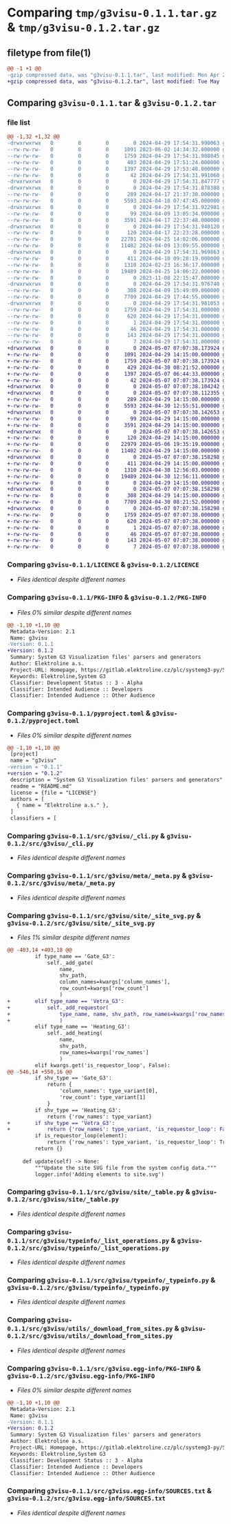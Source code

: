 # Comparing `tmp/g3visu-0.1.1.tar.gz` & `tmp/g3visu-0.1.2.tar.gz`

## filetype from file(1)

```diff
@@ -1 +1 @@
-gzip compressed data, was "g3visu-0.1.1.tar", last modified: Mon Apr 29 17:54:31 2024, max compression
+gzip compressed data, was "g3visu-0.1.2.tar", last modified: Tue May  7 07:07:38 2024, max compression
```

## Comparing `g3visu-0.1.1.tar` & `g3visu-0.1.2.tar`

### file list

```diff
@@ -1,32 +1,32 @@
-drwxrwxrwx   0        0        0        0 2024-04-29 17:54:31.990063 g3visu-0.1.1/
--rw-rw-rw-   0        0        0     1091 2023-06-02 14:34:32.000000 g3visu-0.1.1/LICENCE
--rw-rw-rw-   0        0        0     1759 2024-04-29 17:54:31.988045 g3visu-0.1.1/PKG-INFO
--rw-rw-rw-   0        0        0      403 2024-04-29 17:51:24.000000 g3visu-0.1.1/README.md
--rw-rw-rw-   0        0        0     1397 2024-04-29 17:53:48.000000 g3visu-0.1.1/pyproject.toml
--rw-rw-rw-   0        0        0       42 2024-04-29 17:54:31.991060 g3visu-0.1.1/setup.cfg
-drwxrwxrwx   0        0        0        0 2024-04-29 17:54:31.847777 g3visu-0.1.1/src/
-drwxrwxrwx   0        0        0        0 2024-04-29 17:54:31.878388 g3visu-0.1.1/src/g3visu/
--rw-rw-rw-   0        0        0      289 2024-04-17 21:37:30.000000 g3visu-0.1.1/src/g3visu/__init__.py
--rw-rw-rw-   0        0        0     5593 2024-04-18 07:47:45.000000 g3visu-0.1.1/src/g3visu/_cli.py
-drwxrwxrwx   0        0        0        0 2024-04-29 17:54:31.922981 g3visu-0.1.1/src/g3visu/meta/
--rw-rw-rw-   0        0        0       99 2024-04-09 13:05:34.000000 g3visu-0.1.1/src/g3visu/meta/__init__.py
--rw-rw-rw-   0        0        0     3591 2024-04-17 22:37:48.000000 g3visu-0.1.1/src/g3visu/meta/_meta.py
-drwxrwxrwx   0        0        0        0 2024-04-29 17:54:31.940120 g3visu-0.1.1/src/g3visu/site/
--rw-rw-rw-   0        0        0      120 2024-04-17 22:23:28.000000 g3visu-0.1.1/src/g3visu/site/__init__.py
--rw-rw-rw-   0        0        0    22701 2024-04-25 14:02:06.000000 g3visu-0.1.1/src/g3visu/site/_site_svg.py
--rw-rw-rw-   0        0        0    11402 2024-04-09 13:09:55.000000 g3visu-0.1.1/src/g3visu/site/_table.py
-drwxrwxrwx   0        0        0        0 2024-04-29 17:54:31.969863 g3visu-0.1.1/src/g3visu/typeinfo/
--rw-rw-rw-   0        0        0      411 2024-04-10 09:28:19.000000 g3visu-0.1.1/src/g3visu/typeinfo/__init__.py
--rw-rw-rw-   0        0        0     1310 2024-02-23 16:36:17.000000 g3visu-0.1.1/src/g3visu/typeinfo/_list_operations.py
--rw-rw-rw-   0        0        0    19489 2024-04-25 14:06:22.000000 g3visu-0.1.1/src/g3visu/typeinfo/_typeinfo.py
--rw-rw-rw-   0        0        0        0 2023-11-08 22:15:47.000000 g3visu-0.1.1/src/g3visu/typeinfo/py.typed
-drwxrwxrwx   0        0        0        0 2024-04-29 17:54:31.976740 g3visu-0.1.1/src/g3visu/utils/
--rw-rw-rw-   0        0        0      308 2024-04-09 15:49:09.000000 g3visu-0.1.1/src/g3visu/utils/__init__.py
--rw-rw-rw-   0        0        0     7709 2024-04-29 17:44:55.000000 g3visu-0.1.1/src/g3visu/utils/_download_from_sites.py
-drwxrwxrwx   0        0        0        0 2024-04-29 17:54:31.981053 g3visu-0.1.1/src/g3visu.egg-info/
--rw-rw-rw-   0        0        0     1759 2024-04-29 17:54:31.000000 g3visu-0.1.1/src/g3visu.egg-info/PKG-INFO
--rw-rw-rw-   0        0        0      620 2024-04-29 17:54:31.000000 g3visu-0.1.1/src/g3visu.egg-info/SOURCES.txt
--rw-rw-rw-   0        0        0        1 2024-04-29 17:54:31.000000 g3visu-0.1.1/src/g3visu.egg-info/dependency_links.txt
--rw-rw-rw-   0        0        0       46 2024-04-29 17:54:31.000000 g3visu-0.1.1/src/g3visu.egg-info/entry_points.txt
--rw-rw-rw-   0        0        0      143 2024-04-29 17:54:31.000000 g3visu-0.1.1/src/g3visu.egg-info/requires.txt
--rw-rw-rw-   0        0        0        7 2024-04-29 17:54:31.000000 g3visu-0.1.1/src/g3visu.egg-info/top_level.txt
+drwxrwxrwx   0        0        0        0 2024-05-07 07:07:38.173924 g3visu-0.1.2/
+-rw-rw-rw-   0        0        0     1091 2024-04-29 14:15:00.000000 g3visu-0.1.2/LICENCE
+-rw-rw-rw-   0        0        0     1759 2024-05-07 07:07:38.173924 g3visu-0.1.2/PKG-INFO
+-rw-rw-rw-   0        0        0      429 2024-04-30 08:21:52.000000 g3visu-0.1.2/README.md
+-rw-rw-rw-   0        0        0     1397 2024-05-07 06:44:33.000000 g3visu-0.1.2/pyproject.toml
+-rw-rw-rw-   0        0        0       42 2024-05-07 07:07:38.173924 g3visu-0.1.2/setup.cfg
+drwxrwxrwx   0        0        0        0 2024-05-07 07:07:38.104242 g3visu-0.1.2/src/
+drwxrwxrwx   0        0        0        0 2024-05-07 07:07:38.112355 g3visu-0.1.2/src/g3visu/
+-rw-rw-rw-   0        0        0      289 2024-04-29 14:15:00.000000 g3visu-0.1.2/src/g3visu/__init__.py
+-rw-rw-rw-   0        0        0     5593 2024-04-30 12:55:51.000000 g3visu-0.1.2/src/g3visu/_cli.py
+drwxrwxrwx   0        0        0        0 2024-05-07 07:07:38.142653 g3visu-0.1.2/src/g3visu/meta/
+-rw-rw-rw-   0        0        0       99 2024-04-29 14:15:00.000000 g3visu-0.1.2/src/g3visu/meta/__init__.py
+-rw-rw-rw-   0        0        0     3591 2024-04-29 14:15:00.000000 g3visu-0.1.2/src/g3visu/meta/_meta.py
+drwxrwxrwx   0        0        0        0 2024-05-07 07:07:38.142653 g3visu-0.1.2/src/g3visu/site/
+-rw-rw-rw-   0        0        0      120 2024-04-29 14:15:00.000000 g3visu-0.1.2/src/g3visu/site/__init__.py
+-rw-rw-rw-   0        0        0    22979 2024-05-06 19:35:19.000000 g3visu-0.1.2/src/g3visu/site/_site_svg.py
+-rw-rw-rw-   0        0        0    11402 2024-04-29 14:15:00.000000 g3visu-0.1.2/src/g3visu/site/_table.py
+drwxrwxrwx   0        0        0        0 2024-05-07 07:07:38.158298 g3visu-0.1.2/src/g3visu/typeinfo/
+-rw-rw-rw-   0        0        0      411 2024-04-29 14:15:00.000000 g3visu-0.1.2/src/g3visu/typeinfo/__init__.py
+-rw-rw-rw-   0        0        0     1310 2024-04-30 12:56:03.000000 g3visu-0.1.2/src/g3visu/typeinfo/_list_operations.py
+-rw-rw-rw-   0        0        0    19489 2024-04-30 12:56:11.000000 g3visu-0.1.2/src/g3visu/typeinfo/_typeinfo.py
+-rw-rw-rw-   0        0        0        0 2024-04-29 14:15:00.000000 g3visu-0.1.2/src/g3visu/typeinfo/py.typed
+drwxrwxrwx   0        0        0        0 2024-05-07 07:07:38.158298 g3visu-0.1.2/src/g3visu/utils/
+-rw-rw-rw-   0        0        0      308 2024-04-29 14:15:00.000000 g3visu-0.1.2/src/g3visu/utils/__init__.py
+-rw-rw-rw-   0        0        0     7709 2024-04-30 08:21:52.000000 g3visu-0.1.2/src/g3visu/utils/_download_from_sites.py
+drwxrwxrwx   0        0        0        0 2024-05-07 07:07:38.158298 g3visu-0.1.2/src/g3visu.egg-info/
+-rw-rw-rw-   0        0        0     1759 2024-05-07 07:07:38.000000 g3visu-0.1.2/src/g3visu.egg-info/PKG-INFO
+-rw-rw-rw-   0        0        0      620 2024-05-07 07:07:38.000000 g3visu-0.1.2/src/g3visu.egg-info/SOURCES.txt
+-rw-rw-rw-   0        0        0        1 2024-05-07 07:07:38.000000 g3visu-0.1.2/src/g3visu.egg-info/dependency_links.txt
+-rw-rw-rw-   0        0        0       46 2024-05-07 07:07:38.000000 g3visu-0.1.2/src/g3visu.egg-info/entry_points.txt
+-rw-rw-rw-   0        0        0      143 2024-05-07 07:07:38.000000 g3visu-0.1.2/src/g3visu.egg-info/requires.txt
+-rw-rw-rw-   0        0        0        7 2024-05-07 07:07:38.000000 g3visu-0.1.2/src/g3visu.egg-info/top_level.txt
```

### Comparing `g3visu-0.1.1/LICENCE` & `g3visu-0.1.2/LICENCE`

 * *Files identical despite different names*

### Comparing `g3visu-0.1.1/PKG-INFO` & `g3visu-0.1.2/PKG-INFO`

 * *Files 0% similar despite different names*

```diff
@@ -1,10 +1,10 @@
 Metadata-Version: 2.1
 Name: g3visu
-Version: 0.1.1
+Version: 0.1.2
 Summary: System G3 Visualization files' parsers and generators
 Author: Elektroline a.s.
 Project-URL: Homepage, https://gitlab.elektroline.cz/plc/systemg3-py/SystemG3Visu.git
 Keywords: Elektroline,System G3
 Classifier: Development Status :: 3 - Alpha
 Classifier: Intended Audience :: Developers
 Classifier: Intended Audience :: Other Audience
```

### Comparing `g3visu-0.1.1/pyproject.toml` & `g3visu-0.1.2/pyproject.toml`

 * *Files 0% similar despite different names*

```diff
@@ -1,10 +1,10 @@
 [project]
 name = "g3visu"
-version = "0.1.1"
+version = "0.1.2"
 description = "System G3 Visualization files' parsers and generators"
 readme = "README.md"
 license = {file = "LICENSE"}
 authors = [
   { name = "Elektroline a.s." },
 ]
 classifiers = [
```

### Comparing `g3visu-0.1.1/src/g3visu/_cli.py` & `g3visu-0.1.2/src/g3visu/_cli.py`

 * *Files identical despite different names*

### Comparing `g3visu-0.1.1/src/g3visu/meta/_meta.py` & `g3visu-0.1.2/src/g3visu/meta/_meta.py`

 * *Files identical despite different names*

### Comparing `g3visu-0.1.1/src/g3visu/site/_site_svg.py` & `g3visu-0.1.2/src/g3visu/site/_site_svg.py`

 * *Files 1% similar despite different names*

```diff
@@ -403,14 +403,18 @@
         if type_name == 'Gate_G3':
             self._add_gate(
                 name,
                 shv_path,
                 column_names=kwargs['column_names'],
                 row_count=kwargs['row_count']
                 )
+        elif type_name == 'Vetra_G3':
+            self._add_requestor(
+                type_name, name, shv_path, row_names=kwargs['row_names']
+                )
         elif type_name == 'Heating_G3':
             self._add_heating(
                 name,
                 shv_path,
                 row_names=kwargs['row_names']
                 )
         elif kwargs.get('is_requestor_loop', False):
@@ -546,14 +550,16 @@
         if shv_type == 'Gate_G3':
             return {
                 'column_names': type_variant[0],
                 'row_count': type_variant[1]
             }
         if shv_type == 'Heating_G3':
             return {'row_names': type_variant}
+        if shv_type == 'Vetra_G3':
+            return {'row_names': type_variant, 'is_requestor_loop': False}
         if is_requestor_loop(element):
             return {'row_names': type_variant, 'is_requestor_loop': True}
         return {}
 
     def update(self) -> None:
         """Update the site SVG file from the system config data."""
         logger.info('Adding elements to site.svg')
```

### Comparing `g3visu-0.1.1/src/g3visu/site/_table.py` & `g3visu-0.1.2/src/g3visu/site/_table.py`

 * *Files identical despite different names*

### Comparing `g3visu-0.1.1/src/g3visu/typeinfo/_list_operations.py` & `g3visu-0.1.2/src/g3visu/typeinfo/_list_operations.py`

 * *Files identical despite different names*

### Comparing `g3visu-0.1.1/src/g3visu/typeinfo/_typeinfo.py` & `g3visu-0.1.2/src/g3visu/typeinfo/_typeinfo.py`

 * *Files identical despite different names*

### Comparing `g3visu-0.1.1/src/g3visu/utils/_download_from_sites.py` & `g3visu-0.1.2/src/g3visu/utils/_download_from_sites.py`

 * *Files identical despite different names*

### Comparing `g3visu-0.1.1/src/g3visu.egg-info/PKG-INFO` & `g3visu-0.1.2/src/g3visu.egg-info/PKG-INFO`

 * *Files 0% similar despite different names*

```diff
@@ -1,10 +1,10 @@
 Metadata-Version: 2.1
 Name: g3visu
-Version: 0.1.1
+Version: 0.1.2
 Summary: System G3 Visualization files' parsers and generators
 Author: Elektroline a.s.
 Project-URL: Homepage, https://gitlab.elektroline.cz/plc/systemg3-py/SystemG3Visu.git
 Keywords: Elektroline,System G3
 Classifier: Development Status :: 3 - Alpha
 Classifier: Intended Audience :: Developers
 Classifier: Intended Audience :: Other Audience
```

### Comparing `g3visu-0.1.1/src/g3visu.egg-info/SOURCES.txt` & `g3visu-0.1.2/src/g3visu.egg-info/SOURCES.txt`

 * *Files identical despite different names*

